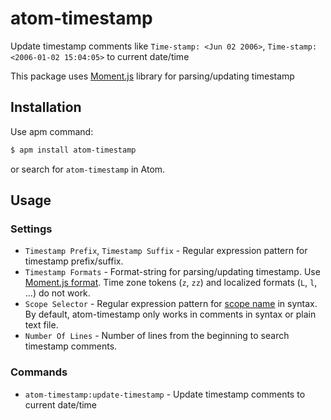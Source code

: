 # atom-timestamp

Update timestamp comments like `Time-stamp: <Jun 02 2006>`, `Time-stamp: <2006-01-02 15:04:05>` to current date/time

This package uses [Moment.js](http://momentjs.com/) library for parsing/updating timestamp

## Installation

Use apm command:

```sh
$ apm install atom-timestamp
```

or search for `atom-timestamp` in Atom.

## Usage

### Settings

* `Timestamp Prefix`, `Timestamp Suffix` - Regular expression pattern for timestamp prefix/suffix.
* `Timestamp Formats` - Format-string for parsing/updating timestamp. Use [Moment.js format](http://momentjs.com/docs/#/displaying/format/). Time zone tokens (`z`, `zz`) and localized formats (`L`, `l`, ...) do not work.
* `Scope Selector` - Regular expression pattern for [scope name](http://flight-manual.atom.io/behind-atom/sections/scoped-settings-scopes-and-scope-descriptors/) in syntax. By default, atom-timestamp only works in comments in syntax or plain text file.
* `Number Of Lines` - Number of lines from the beginning to search timestamp comments.

### Commands

* `atom-timestamp:update-timestamp` - Update timestamp comments to current date/time
